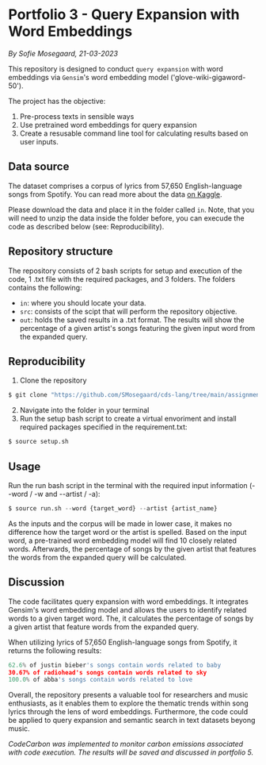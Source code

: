 # Portfolio 3 - Query Expansion with Word Embeddings
*By Sofie Mosegaard, 21-03-2023*

This repository is designed to conduct ```query expansion``` with word embeddings via ```Gensim```'s word embedding model ('glove-wiki-gigaword-50').

The project has the objective:
1.  Pre-process texts in sensible ways
2.  Use pretrained word embeddings for query expansion
3.  Create a resusable command line tool for calculating results based on user inputs.

## Data source

The dataset comprises a corpus of lyrics from 57,650 English-language songs from Spotify. You can read more about the data [on Kaggle](https://www.kaggle.com/datasets/joebeachcapital/57651-spotify-songs).

Please download the data and place it in the folder called ```in```. Note, that you will need to unzip the data inside the folder before, you can execude the code as described below (see: Reproducibility).

## Repository structure

The repository consists of 2 bash scripts for setup and execution of the code, 1 .txt file with the required packages, and 3 folders. The folders contains the following:

-   ```in```: where you should locate your data.
-   ```src```: consists of the scipt that will perform the repository  objective.
-   ```out```: holds the saved results in a .txt format. The results will show the percentage of a given artist's songs featuring the given input word from the expanded query.

## Reproducibility

1.  Clone the repository
```python
$ git clone "https://github.com/SMosegaard/cds-lang/tree/main/assignments/portfolio-3"
```
2.  Navigate into the folder in your terminal
3.  Run the setup bash script to create a virtual envoriment and install required packages specified in the requirement.txt:
```python
$ source setup.sh
```

## Usage

Run the run bash script in the terminal with the required input information (--word / -w and --artist / -a):
```python
$ source run.sh --word {target_word} --artist {artist_name}
```
As the inputs and the corpus will be made in lower case, it makes no difference how the target word or the artist is spelled.
Based on the input word, a pre-trained word embedding model will find 10 closely related words. Afterwards, the percentage of songs by the given artist that features the words from the expanded query will be calculated. 

## Discussion

The code facilitates query expansion with word embeddings. It integrates Gensim's word embedding model and allows the users to identify related words to a given target word. The, it calculates the percentage of songs by a given artist that feature words from the expanded query.

When utilizing lyrics of 57,650 English-language songs from Spotify, it returns the following results:

```python
62.6% of justin bieber's songs contain words related to baby 
30.67% of radiohead's songs contain words related to sky
100.0% of abba's songs contain words related to love

```
Overall, the repository presents a valuable tool for researchers and music enthusiasts, as it enables them to explore the thematic trends within song lyrics through the lens of word embeddings. Furthermore, the code could be applied to query expansion and semantic search in text datasets beyong music.


*CodeCarbon was implemented to monitor carbon emissions associated with code execution. The results will be saved and discussed in portfolio 5.*